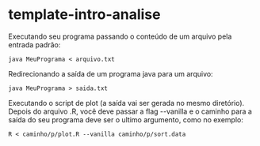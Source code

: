 # template-intro-analise

Executando seu programa passando o conteúdo de um arquivo pela entrada padrão:
    
    java MeuPrograma < arquivo.txt

Redirecionando a saída de um programa java para um arquivo:
    
    java MeuPrograma > saida.txt

Executando o script de plot (a saída vai ser gerada no mesmo diretório). Depois do arquivo .R,
você deve passar a flag --vanilla e o caminho para a saída do seu programa deve ser o ultimo argumento, como no exemplo:
    

    R < caminho/p/plot.R --vanilla caminho/p/sort.data
